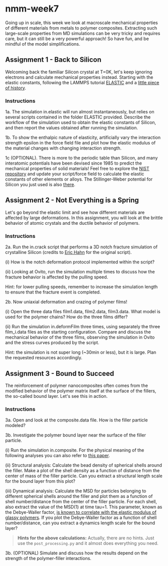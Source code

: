 # nmm-week7

Going up in scale, this week we look at macroscale mechanical properties of different materials from metals to polymer composites. Extracting such large-scale properties from MD simulations can be very tricky and requires care, but it can still be a very powerful approach! So have fun, and be mindful of the model simplifications.

## Assignment 1 - Back to Silicon

Welcoming back the familiar Silicon crystal at T=0K, let's keep ignoring electrons and calculate mechanical properties instead. Starting with the elastic constants, following the LAMMPS tutorial [ELASTIC](https://docs.lammps.org/Howto_elastic.html) and a [little piece of history](https://abrams-teaching.github.io/msim/node41.html).

### Instructions

1a. The simulation in.elastic will run almost instantaneously, but relies on several scripts contained in the folder ELASTIC provided. Describe the workflow of the simulation used to obtain the elastic constants of Silicon, and then report the values obtained after running the simulation.

1b. To show the enthalpic nature of elasticity, artificially vary the interaction strength epsilon in the force field file and plot how the elastic modulus of the material changes with changing interaction strength.

1c (OPTIONAL). There is more to the periodic table than Silicon, and many interatomic potentials have been devised since 1985 to predict the mechanical properties of solid materials! Feel free to explore the [NIST repository](https://www.ctcms.nist.gov/potentials/) and update your script/force field to calculate the elastic constants of other elements or alloys. The Stillinger-Weber potential for Silicon you just used is also [there](https://www.ctcms.nist.gov/potentials/entry/1985--Stillinger-F-H-Weber-T-A--Si/).

## Assignment 2 - Not Everything is a Spring

Let's go beyond the elastic limit and see how different materials are affected by large deformations. In this assignment, you will look at the brittle behavior of atomic crystals and the ductile behavior of polymers.

### Instructions

2a. Run the in.crack script that performs a 3D notch fracture simulation of crystalline Silicon (credits to [Eric Hahn](https://www.ericnhahn.com/home) for the original script). 

(i) How is the notch deformation protocol implemented within the script? 

(ii) Looking at Ovito, run the simulation multiple times to discuss how the fracture behavior is affected by the pulling speed.

Hint: for lower pulling speeds, remember to increase the simulation length to ensure that the fracture event is completed.

2b. Now uniaxial deformation and crazing of polymer films! 

(i) Open the three data files film1.data, film2.data, film3.data. What model is used for the polymer chains? How do the three films differ?

(ii) Run the simulation in.deformFilm three times, using separately the three film_i.data files as the starting configuration. Compare and discuss the mechanical behavior of the three films, observing the simulation in Ovito and the stress curves produced by the script. 

Hint: the simulation is not super long (~30min or less), but it is large. Plan the requested resources accordingly.

## Assignment 3 - Bound to Succeed

The reinforcement of polymer nanocomposites often comes from the modified behavior of the polymer matrix itself at the surface of the fillers, the so-called bound layer. Let's see this in action.

### Instructions

3a. Open and look at the composite.data file. How is the filler particle modeled?

3b. Investigate the polymer bound layer near the surface of the filler particle.

(i) Run the simulation in.composite. For the physical meaning of the following analyses you can also refer to [this paper](https://doi.org/10.1063/5.0101551).

(ii) Structural analysis: Calculate the bead density of spherical shells around the filler. Make a plot of the shell density as a function of distance from the center of mass of the filler particle. Can you extract a structural length scale for the bound layer from this plot?

(iii) Dynamical analysis: Calculate the MSD for particles belonging to different spherical shells around the filler and plot them as a function of shell number/distance from the center of the filler particle. For each shell, also extract the value of the MSD(1) at time tau=1. This parameter, known as the Debye-Waller factor, [is known to correlate with the elastic modulus of glassy polymers](https://doi.org/10.1016/j.xcrp.2021.100596). If you plot the Debye-Waller factor as a function of shell number/distance, can you extract a dynamics length scale for the bound layer? 

> **Hints for the above calculations:** Actually, there are no hints. Just use the `post_processing.py` and it almost does everything you need. 

3b. (OPTIONAL) Simulate and discuss how the results depend on the strength of the polymer-filler interactions.
